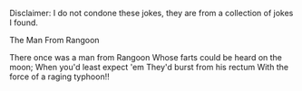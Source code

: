 Disclaimer: I do not condone these jokes, they are from a collection of jokes I found.

The Man From Rangoon

There once was a man from Rangoon
Whose farts could be heard on the moon;
When you'd least expect 'em
They'd burst from his rectum
With the force of a raging typhoon!!

